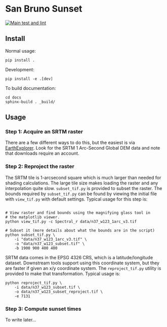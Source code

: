 # San Bruno Sunset

[![Main test and lint](https://github.com/jwmccay/brisbane-sunset/actions/workflows/python-package.yml/badge.svg)](https://github.com/jwmccay/brisbane-sunset/actions/workflows/python-package.yml)

## Install

Normal usage:
```shell
pip install .
```

Development:
```shell
pip install -e .[dev]
```

To build documentation:
```shell
cd docs
sphinx-build . _build/
```

## Usage

### Step 1: Acquire an SRTM raster

There are a few different ways to do this, but the easiest is via [EarthExplorer](https://earthexplorer.usgs.gov). Look for the SRTM 1 Arc-Second Global DEM data and note that downloads require an account.

### Step 2: Reproject the raster

The SRTM tile is 1-arcsecond square which is much larger than needed for shading calculations. The large tile size makes loading the raster and any interpolation quite slow. `subset_tif.py` is provided to subset the raster. The bounds required by `subset_tif.py` can be found by viewing the initial file with `view_tif.py` with default settings. Typical usage for this step is:

```shell

# View raster and find bounds using the magnifying glass tool in
# the matplotlib viewer.
python view_tif.py -c Spectral_r data/n37_w123_1arc_v3.tif

# Subset it (more details about what the bounds are in the script)
python subset_tif.py \
    -i "data/n37_w123_1arc_v3.tif" \
    -o "data/n37_w123_subset.tif" \
    -b 1900 900 400 400
```

SRTM data comes in the EPSG 4326 CRS, which is a latitude/longitude dataset. Downstream tools support using this coordinate system, but they are faster if given an x/y coordinate system. The `reproject_tif.py` utility is provided to make that transformation. Typical usage is:

```shell
python reproject_tif.py \
    -i data/n37_w123_subset.tif \
    -o data/n37_w123_subset_reproject.tif \
    -e 7131
```

### Step 3: Compute sunset times

To write later...